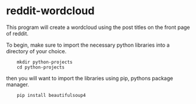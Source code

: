 # reddit-wordcloud
This program will create a wordcloud using the post titles on the front page of reddit.


To begin, make sure to import the necessary python libraries into a directory of your choice.

``` cd desktop \n
    mkdir python-projects
    cd python-projects
```

then you will want to import the libraries using pip, pythons package manager.

``` pip install workcloud
    pip install beautifulsoup4
```


